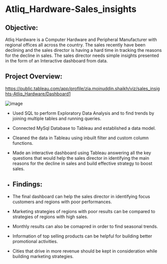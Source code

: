 # Atliq_Hardware-Sales_insights

## Objective:
Atliq Hardware is a Computer Hardware and Peripheral Manufacturer with regional offices all across the country. The sales recently have been declining and the sales director is having a hard time in tracking the reasons for the decline in sales. The sales director needs simple insights presented in the form of an Interactive dashboard from data.

## Project Overview:
https://public.tableau.com/app/profile/zia.moinuddin.shaikh/viz/sales_insights-Atliq_Hardware/Dashboard1

![image](https://github.com/user-attachments/assets/9c05977f-75ae-451b-85cd-394f20e1b5b0)

- Used SQL to perform Exploratory Data Analysis and to find trends by joining multiple tables and running queries.
- Connected MySql Database to Tableau and established a data model.
- Cleaned the data in Tableau using inbuilt filter and custom column functions.
- Made an interactive dashboard using Tableau answering all the key questions that would help the sales director in identifying the main reasons for the decline in sales and build effective strategy to boost sales.

- ## Findings:
- The final dashboard can help the sales director in identifying focus customers and regions with poor performances.
- Marketing strategies of regions with poor results can be compared to strategies of regions with high sales.
- Monthly results can also be comapred in order to find seasonal trends.
- Information of top selling products can be helpful for building better promotional activities.
- Cities that drive in more revenue should be kept in consideration while building marketing strategies.
